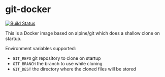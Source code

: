 # git-docker

[![Build Status](https://travis-ci.org/phoops/git-docker.svg?branch=master)](https://travis-ci.org/phoops/git-docker)

This is a Docker image based on alpine/git which does a shallow clone on startup.

Environment variables supported:
- `GIT_REPO` git repository to clone on startup
- `GIT_BRANCH` the branch to use while cloning
- `GIT_DEST` the directory where the cloned files will be stored
